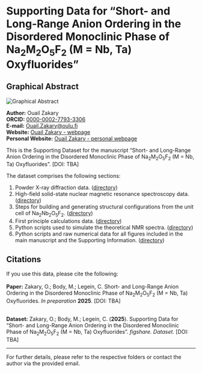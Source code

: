 # Supporting Data for “Short- and Long-Range Anion Ordering in the Disordered Monoclinic Phase of Na<sub>2</sub>M<sub>2</sub>O<sub>5</sub>F<sub>2</sub> (M = Nb, Ta) Oxyfluorides”

## Graphical Abstract

![Graphical Abstract](./blank.png)

**Author:** Ouail Zakary  
**ORCID:** [0000-0002-7793-3306](https://orcid.org/0000-0002-7793-3306)  
**E-mail:** [Ouail.Zakary@oulu.fi](mailto:Ouail.Zakary@oulu.fi)  
**Website:** [Ouail Zakary - webpage](https://cc.oulu.fi/~nmrwww/members/Ouail_Zakary.html)  
**Personal Website:** [Ouail Zakary - personal webpage](https://ozakary.github.io/)

This is the Supporting Dataset for the manuscript “Short- and Long-Range Anion Ordering in the Disordered Monoclinic Phase of Na<sub>2</sub>M<sub>2</sub>O<sub>5</sub>F<sub>2</sub> (M = Nb, Ta) Oxyfluorides”. [DOI: TBA]

The dataset comprises the following sections:

1. Powder X-ray diffraction data. ([directory](./powder_X-ray_diffraction/))
2. High-field solid-state nuclear magnetic resonance spectroscopy data. ([directory](./ssNMR_spectra_exp_&_fit/))
3. Steps for building and generating structural configurations from the unit cell of Na<sub>2</sub>Nb<sub>2</sub>O<sub>5</sub>F<sub>2</sub>. ([directory](./configurations_generation_steps/))
4. First principle calculations data. ([directory](./first_principle_calculations/))
6. Python scripts used to simulate the theoretical NMR spectra. ([directory](./simulated_nmr_spectra/))
5. Python scripts and raw numerical data for all figures included in the main manuscript and the Supporting Information. ([directory](./figures/))

## Citations

If you use this data, please cite the following: \
\
**Paper:** Zakary, O.; Body, M.; Legein, C. Short- and Long-Range Anion Ordering in the Disordered Monoclinic Phase of Na<sub>2</sub>M<sub>2</sub>O<sub>5</sub>F<sub>2</sub> (M = Nb, Ta) Oxyfluorides. *In preparation* **2025**. [DOI: TBA]

\
**Dataset:** Zakary, O.; Body, M.; Legein, C. (**2025**). Supporting Data for “Short- and Long-Range Anion Ordering in the Disordered Monoclinic Phase of Na<sub>2</sub>M<sub>2</sub>O<sub>5</sub>F<sub>2</sub> (M = Nb, Ta) Oxyfluorides”. *figshare. Dataset.* [DOI: TBA]

---

For further details, please refer to the respective folders or contact the author via the provided email.
